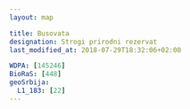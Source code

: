 ```yaml
---
layout: map

title: Busovata
designation: Strogi prirodni rezervat
last_modified_at: 2018-07-29T18:32:06+02:00

WDPA: [145246]
BioRaS: [448]
geoSrbija:
  L1_183: [22]
---
```

